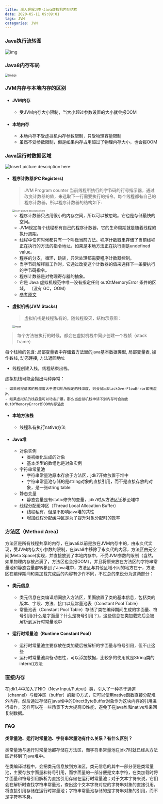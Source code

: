 ```yaml
---
title: 深入理解JVM-Java虚拟机内存结构
date: 2020-05-11 09:09:01
tags: JVM
categories: JVM
---
```


### Java执行流转图

<img src="https://cdn.jsdelivr.net/gh/wenPKtalk/pictures@master/blog/20220511/07_38/0*aO7jvEaMLhADKTqa.png" alt="img"  />

### Java8内存布局

<img src="https://cdn.jsdelivr.net/gh/wenPKtalk/pictures@master/blog/20220511/07_40/640.png" alt="Image" style="zoom: 67%;" />

### JVM内存与本地内存的区别

* #### JVM内存

  * 受JVM内存大小限制，当大小超过参数设置的大小就会报OOM

* #### 本地内存

  * 本地内存不受虚拟机内存参数限制，只受物理容量限制
  * 虽然不受参数限制，但是如果内存占用超过了物理内存大小，也会报OOM

### Java运行时数据区域

![Insert picture description here](https://cdn.jsdelivr.net/gh/wenPKtalk/pictures@master/blog/20220511/09_02/watermark,type_ZmFuZ3poZW5naGVpdGk,shadow_10,text_aHR0cHM6Ly9ibG9nLmNzZG4ubmV0L3FxXzM3OTI0OTA1,size_16,color_FFFFFF,t_70.png)

* #### 程序计数器(PC Registers)

  > JVM Program counter 当前线程所执行的字节码的行号指示器，通过改变计数器的值，来选取下一行需要执行的指令。每个线程都有自己的程序计数器。所以程序计数器的结构如下:

  <img src="https://img-blog.csdnimg.cn/20200918193834460.png?x-oss-process=image/watermark,type_ZmFuZ3poZW5naGVpdGk,shadow_10,text_aHR0cHM6Ly9ibG9nLmNzZG4ubmV0L3FxXzM3OTI0OTA1,size_16,color_FFFFFF,t_70#pic_center" alt="Insert picture description here" style="zoom:50%;" />

  - 程序计数器只占用很小的内存空间，所以可以被忽略。它也是存储最快的空间。
  - JVM规定每个线程都有自己的程序计数器，它的生命周期就是随着线程的执行周期。
  - 线程中任何时候都只有一个叫做当前方法。程序计数器里存储了当前线程正在执行的方法的指令地址。如果是本地方法正在执行则是undefined value。
  - 程序的分支，循环，跳转，异常处理都需要程序计数器控制。
  - 当字节码解释器工作时，它通过改变这个计数器的值来选择下一条要执行的字节码指令。
  - 程序计数器是对物理寄存器的抽象。
  - 它是 Java 虚拟机规范中唯一没有指定任何 outOtMemoryError 条件的区域。 （没有 GC，OOM）
  - [参考原文](https://www.codetd.com/en/article/11818366)

* #### 虚拟机栈(JVM Stacks)

  > 虚拟机栈是线程私有的，随线程毁灭，结构示意图：

  <img src="https://cdn.jsdelivr.net/gh/wenPKtalk/pictures@master/blog/20220511/09_29/640-20220511092947711.png" alt="Image" style="zoom:50%;" />

>  每个方法被执行的时候，都会在虚拟机栈中同步创建一个栈帧（stack frame）

 每个栈帧的包含: 局部变量表中存储着方法里的java基本数据类型, 局部变量表, 操作数栈, 动态连接, 方法返回地址

* 
  线程创建入栈，线程结束出栈。

虚拟机栈可能会抛出两种异常：

	- 如果线程请求的栈深度大于虚拟机所规定的栈深度，则会抛出StackOverFlowError即栈溢出
	- 如果虚拟机的栈容量可以动态扩展，那么当虚拟机栈申请不到内存时会抛出OutOfMemoryError即OOM内存溢出

- #### 本地方法栈

  - 线程私有执行native方法

- #### Java堆

  * 对象实例
    * 类初始化生成的对象
    * 基本类型的数组也是对象实例
  * 字符串常量池
    * 字符串常量池原本存放于方法区，jdk7开始放置于堆中
    * 字符串常量池存储的是string对象的直接引用，而不是直接存放的对象，是一张string table
  * 静态变量
    * 静态变量是有static修饰的变量，jdk7时从方法区迁移至堆中
  * 线程分配缓冲区（Thread Local Allocation Buffer）
    * 线程私有，但是不影响java堆的共性
    * 增加线程分配缓冲区是为了提升对象分配时的效率

### 方法区（Method Area）

方法区是所有线程共享的内存，在java8以前是放在JVM内存中的，由永久代实现，受JVM内存大小参数的限制，在java8中移除了永久代的内容，方法区由元空间(Meta Space)实现，并直接放到了本地内存中，不受JVM参数的限制（当然，如果物理内存被占满了，方法区也会报OOM），并且将原来放在方法区的字符串常量池和静态变量都转移到了Java堆中，方法区与其他区域不同的地方在于，方法区在编译期间和类加载完成后的内容有少许不同，不过总的来说分为这两部分：

* #### 类元信息

  * 类元信息在类编译期间放入方法区，里面放置了类的基本信息，包括类的版本、字段、方法、接口以及常量池表（Constant Pool Table）
  * 常量池表（Constant Pool Table）存储了类在编译期间生成的字面量、符号引用(什么是字面量？什么是符号引用？)，这些信息在类加载完后会被解析到运行时常量池中

* #### 运行时常量池（Runtime Constant Pool）

  * 运行时常量池主要存放在类加载后被解析的字面量与符号引用，但不止这些
  * 运行时常量池具备动态性，可以添加数据，比较多的使用就是String类的intern()方法

### 直接内存

在jdk1.4中加入了NIO（New Input/Putput）类，引入了一种基于通道（channel）与缓冲区（buffer）的新IO方式，它可以使用native函数直接分配堆外内存，然后通过存储在java堆中的DirectByteBuffer对象作为这块内存的引用进行操作，这样可以在一些场景下大大提高IO性能，避免了在java堆和native堆来回复制数据。

### FAQ

#### 类常量池、运行时常量池、字符串常量池有什么关系？有什么区别？

类常量池与运行时常量池都存储在方法区，而字符串常量池在jdk7时就已经从方法区迁移到了java堆中。

在类编译过程中，会把类元信息放到方法区，类元信息的其中一部分便是类常量池，主要存放字面量和符号引用，而字面量的一部分便是文本字符，在类加载时将字面量和符号引用解析为直接引用存储在运行时常量池；对于文本字符来说，它们会在解析时查找字符串常量池，查出这个文本字符对应的字符串对象的直接引用，将直接引用存储在运行时常量池；字符串常量池存储的是字符串对象的引用，而不是字符串本身。

